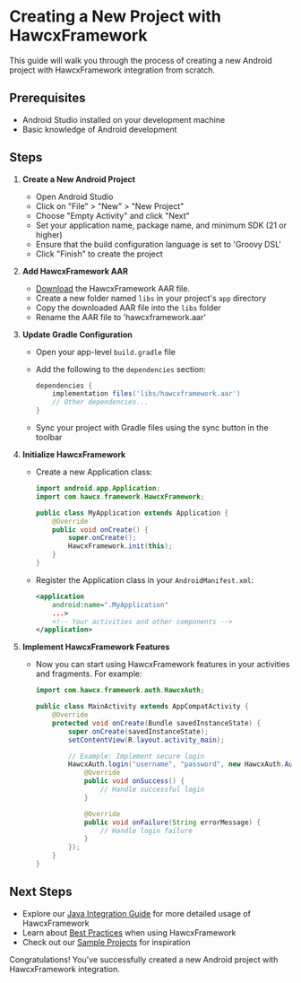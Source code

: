 # Creating a New Project with HawcxFramework

This guide will walk you through the process of creating a new Android project with HawcxFramework integration from scratch.

## Prerequisites

- Android Studio installed on your development machine
- Basic knowledge of Android development

## Steps

1. **Create a New Android Project**
   - Open Android Studio
   - Click on "File" > "New" > "New Project"
   - Choose "Empty Activity" and click "Next"
   - Set your application name, package name, and minimum SDK (21 or higher)
   - Ensure that the build configuration language is set to 'Groovy DSL'
   - Click "Finish" to create the project

2. **Add HawcxFramework AAR**
   - [Download](https://github.com/hawcx/android_sdk/releases/download/v0.2.1/hawcx.aar) the HawcxFramework AAR file.
   - Create a new folder named `libs` in your project's `app` directory
   - Copy the downloaded AAR file into the `libs` folder
   - Rename the AAR file to 'hawcxframework.aar'

3. **Update Gradle Configuration**
   - Open your app-level `build.gradle` file
   - Add the following to the `dependencies` section:

     ```gradle
     dependencies {
         implementation files('libs/hawcxframework.aar')
         // Other dependencies...
     }
     ```
   - Sync your project with Gradle files using the sync button in the toolbar

4. **Initialize HawcxFramework**
   - Create a new Application class:

     ```java
     import android.app.Application;
     import com.hawcx.framework.HawcxFramework;

     public class MyApplication extends Application {
         @Override
         public void onCreate() {
             super.onCreate();
             HawcxFramework.init(this);
         }
     }
     ```
   - Register the Application class in your `AndroidManifest.xml`:

     ```xml
     <application
         android:name=".MyApplication"
         ...>
         <!-- Your activities and other components -->
     </application>
     ```

5. **Implement HawcxFramework Features**
   - Now you can start using HawcxFramework features in your activities and fragments. For example:

     ```java
     import com.hawcx.framework.auth.HawcxAuth;

     public class MainActivity extends AppCompatActivity {
         @Override
         protected void onCreate(Bundle savedInstanceState) {
             super.onCreate(savedInstanceState);
             setContentView(R.layout.activity_main);

             // Example: Implement secure login
             HawcxAuth.login("username", "password", new HawcxAuth.AuthCallback() {
                 @Override
                 public void onSuccess() {
                     // Handle successful login
                 }

                 @Override
                 public void onFailure(String errorMessage) {
                     // Handle login failure
                 }
             });
         }
     }
     ```

## Next Steps

- Explore our [Java Integration Guide](java-integration.md) for more detailed usage of HawcxFramework
- Learn about [Best Practices](best-practices.md) when using HawcxFramework
- Check out our [Sample Projects](sample-projects.md) for inspiration

Congratulations! You've successfully created a new Android project with HawcxFramework integration.